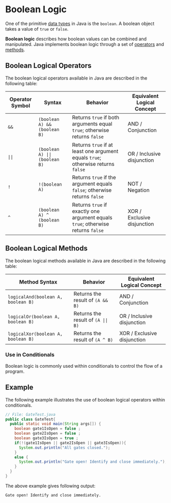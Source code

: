 # Boolean Logic

One of the primitive [data types](https://www.codecademy.com/resources/docs/java/data-types) in Java is the `boolean`. A boolean object takes a value of `true` or `false`.

**Boolean logic** describes how boolean values can be combined and manipulated. Java implements boolean logic through a set of [operators](https://www.codecademy.com/resources/docs/java/operators) and [methods](https://www.codecademy.com/resources/docs/java/methods).

## Boolean Logical Operators

The boolean logical operators available in Java are described in the following table:

| Operator Symbol | Syntax                         | Behavior                                                                         | Equivalent Logical Concept  |
| --------------- | ------------------------------ | -------------------------------------------------------------------------------- | --------------------------- |
| `&&`            | `(boolean A) && (boolean B)`   | Returns `true` if both arguments equal `true`; otherwise returns `false`         | AND / Conjunction           |
| `\|\|`          | `(boolean A) \|\| (boolean B)` | Returns `true` if at least one argument equals `true`; otherwise returns `false` | OR / Inclusive disjunction  |
| `!`             | `!(boolean A)`                 | Returns `true` if the argument equals `false`; otherwise returns `false`         | NOT / Negation              |
| `^`             | `(boolean A) ^ (boolean B)`    | Returns `true` if exactly one argument equals `true`; otherwise returns `false`  | XOR / Exclusive disjunction |

## Boolean Logical Methods

The boolean logical methods available in Java are described in the following table:

| Method Syntax                      | Behavior                           | Equivalent Logical Concept  |
| ---------------------------------- | ---------------------------------- | --------------------------- |
| `logicalAnd(boolean A, boolean B)` | Returns the result of `(A && B)`   | AND / Conjunction           |
| `logicalOr(boolean A, boolean B)`  | Returns the result of `(A \|\| B)` | OR / Inclusive disjunction  |
| `logicalXor(boolean A, boolean B)` | Returns the result of `(A ^ B)`    | XOR / Exclusive disjunction |

### Use in Conditionals

Boolean logic is commonly used within conditionals to control the flow of a program.

## Example

The following example illustrates the use of boolean logical operators within conditionals.

```java
// File: GateTest.java
public class GateTest{
  public static void main(String args[]) {
    boolean gate1IsOpen = false ;
    boolean gate2IsOpen = false ;
    boolean gate3IsOpen = true ;
    if(!(gate1IsOpen || gate2IsOpen || gate3IsOpen)){
      System.out.println("All gates closed.");
    }
    else {
      System.out.println("Gate open! Identify and close immediately.");
    }
  }
}
```

The above example gives following output:

```shell
Gate open! Identify and close immediately.
```
